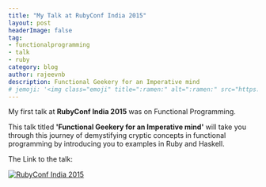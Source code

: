 ```yaml
---
title: "My Talk at RubyConf India 2015"
layout: post
headerImage: false
tag:
- functionalprogramming
- talk
- ruby
category: blog
author: rajeevnb
description: Functional Geekery for an Imperative mind
# jemoji: '<img class="emoji" title=":ramen:" alt=":ramen:" src="https://assets.github.com/images/icons/emoji/unicode/1f35c.png" height="20" width="20" align="absmiddle">'
---
```


My first talk at **RubyConf India 2015** was on Functional Programming.

This talk titled **'Functional Geekery for an Imperative mind'** will take you through this journey of demystifying cryptic concepts in functional programming by introducing you to examples in Ruby and Haskell.

The Link to the talk:

[![RubyConf India 2015](http://img.youtube.com/vi/LK43c6qOXf8/0.jpg)](http://www.youtube.com/watch?v=LK43c6qOXf8)


